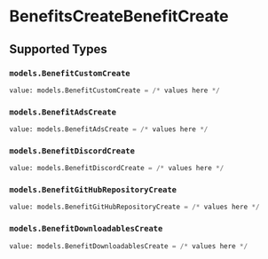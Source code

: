 # BenefitsCreateBenefitCreate


## Supported Types

### `models.BenefitCustomCreate`

```python
value: models.BenefitCustomCreate = /* values here */
```

### `models.BenefitAdsCreate`

```python
value: models.BenefitAdsCreate = /* values here */
```

### `models.BenefitDiscordCreate`

```python
value: models.BenefitDiscordCreate = /* values here */
```

### `models.BenefitGitHubRepositoryCreate`

```python
value: models.BenefitGitHubRepositoryCreate = /* values here */
```

### `models.BenefitDownloadablesCreate`

```python
value: models.BenefitDownloadablesCreate = /* values here */
```

